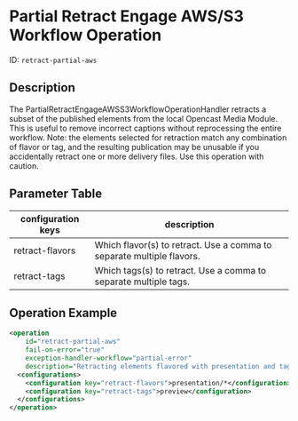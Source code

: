 Partial Retract Engage AWS/S3 Workflow Operation
================================================

ID: `retract-partial-aws`

Description
-----------

The PartialRetractEngageAWSS3WorkflowOperationHandler retracts a subset of the published elements from the local Opencast Media Module.  This is useful to remove incorrect captions without reprocessing the entire workflow.  Note: the elements selected for retraction match any combination of flavor or tag, and the resulting publication may be unusable if you accidentally retract one or more delivery files.  Use this operation with caution.

Parameter Table
---------------

|configuration keys         |description                                                                                  |
|---------------------------|---------------------------------------------------------------------------------------------|
|retract-flavors            |Which flavor(s) to retract.  Use a comma to separate multiple flavors.                       |
|retract-tags               |Which tags(s) to retract.  Use a comma to separate multiple tags.                            |


Operation Example
-----------------

```xml
<operation
    id="retract-partial-aws"
    fail-on-error="true"
    exception-handler-workflow="partial-error"
    description="Retracting elements flavored with presentation and tagged with preview from Engage (AWS)">
  <configurations>
    <configuration key="retract-flavors">presentation/*</configuration>
    <configuration key="retract-tags">preview</configuration>
  </configurations>
</operation>
```
